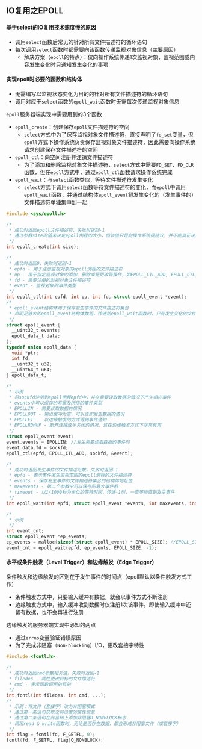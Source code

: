 ## IO复用之EPOLL

#### 基于select的IO复用技术速度慢的原因

- 调用`select`函数后常见的针对所有文件描述符的循环语句
- 每次调用`select`函数时都需要向该函数传递监视对象信息（主要原因）
  - 解决方案（`epoll`的特点）：仅向操作系统传递1次监视对象，监视范围或内容发生变化时只通知发生变化的事项

#### 实现epoll时必要的函数和结构体

- 无需编写以监视状态变化为目的的针对所有文件描述符的循环语句
- 调用对应于`select`函数的`epoll_wait`函数时无需每次传递监视对象信息

`epoll`服务器端实现中需要用到的3个函数

- `epoll_create`：创建保存`epoll`文件描述符的空间
  - `select`方式中为了保存监视对象文件描述符，直接声明了`fd_set`变量，但`epoll`方式下操作系统负责保存监视对象文件描述符，因此需要向操作系统请求创建保存文件描述符的空间
- `epoll_ctl`：向空间注册并注销文件描述符
  - 为了添加和删除监视对象文件描述符，`select`方式中需要`FD_SET`、`FD_CLR`函数，但在`epoll`方式中，通过`epoll_ctl`函数请求操作系统完成
- `epoll_wait`：与`select`函数类似，等待文件描述符发生变化
  - `select`方式下调用`select`函数等待文件描述符的变化，而`epoll`中调用`epoll_wait`函数，并通过结构体`epoll_event`将发生变化的（发生事件的）文件描述符单独集中到一起

```c
#include <sys/epoll.h>

/*
 * 成功时返回epoll文件描述符，失败时返回-1
 * 通过参数size的值来决定epoll例程的大小，但该值只是向操作系统提建议，并不能真正决定
 */
int epoll_create(int size);

/*
 * 成功时返回0，失败时返回-1
 * epfd - 用于注册监视对象的epoll例程的文件描述符
 * op - 用于指定监视对象的添加、删除或是更改等操作，如EPOLL_CTL_ADD, EPOLL_CTL_DEL, EPOLL_CTL_MOD
 * fd - 需要注册的监视对象文件描述符 
 * event - 监视对象的事件类型
 */
int epoll_ctl(int epfd, int op, int fd, struct epoll_event *event);
/*
 * epoll_event结构体用于保存发生事件的文件描述符集合
 * 声明足够大的epoll_event结构体数组，传递给epoll_wait函数时，只有发生变化的文件描述符信息被填入数组
 */
struct epoll_event {
  __uint32_t events;
  epoll_data_t data;
};
typedef union epoll_data {
  void *ptr;
  int fd;
  __uint32_t u32;
  __uint64_t u64;
} epoll_data_t;

/* 
 * 示例
 * 将sockfd注册到epoll例程epfd中，并在需要读取数据的情况下产生相应事件
 * events中可以保存的常量及所指的事件类型
 * EPOLLIN - 需要读取数据的情况
 * EPOLLOUT - 输出缓冲为空，可以立即发生数据的情况
 * EPOLLET -  以边缘触发的方式得到事件通知 
 * EPOLLRDHUP - 断开连接或半关闭的情况，这在边缘触发方式下非常有用
 */
struct epoll_event event;
event.events = EPOLLIN; //发生需要读取数据的事件时
event.data.fd = sockfd;
epoll_ctl(epfd, EPOLL_CTL_ADD, sockfd, &event);

/*
 * 成功时返回发生事件的文件描述符数，失败时返回-1
 * epfd - 表示事件发生监视范围的epoll例程的文件描述符
 * events - 保存发生事件的文件描述符集合的结构体地址值
 * maxevents - 第二个参数中可以保存的最大事件数
 * timeout - 以1/1000秒为单位的等待时间，传递-1时，一直等待直到发生事件 
 */
int epoll_wait(int epfd, struct epoll_event *events, int maxevents, int timeout);

/*
 * 示例
 */
int event_cnt;
struct epoll_event *ep_events;
ep_events = malloc(sizeof(struct epoll_event) * EPOLL_SIZE); //EPOLL_SIZE是宏常量
event_cnt = epoll_wait(epfd, ep_events, EPOLL_SIZE, -1);
```
####  水平或条件触发（Level Trigger）和边缘触发（Edge Trigger）

条件触发和边缘触发的区别在于发生事件的时间点（epoll默认以条件触发方式工作）

- 条件触发方式中，只要输入缓冲有数据，就会以事件方式不断注册
- 边缘触发方式中，输入缓冲收到数据时仅注册1次该事件。即使输入缓冲中还留有数据，也不会再进行注册

边缘触发的服务器端实现中必知的两点

- 通过`errno`变量验证错误原因
- 为了完成非阻塞（`Non-blocking`）I/O，更改套接字特性

```c
#include <fcntl.h>

/*
 * 成功时返回cmd参数相关值，失败时返回-1
 * filedes - 属性更改目标的文件描述符 
 * cmd - 表示函数调用的目的
 */
int fcntl(int filedes, int cmd, ...);
/* 
 * 示例：将文件（套接字）改为非阻塞模式
 * 通过第一条语句获取之前设置的属性信息
 * 通过第二条语句在此基础上添加非阻塞O_NONBLOCK标志
 * 调用read & write函数时，无论是否存在数据，都会形成非阻塞文件（或套接字）
 */
int flag = fcntl(fd, F_GETFL, 0);
fcntl(fd, F_SETFL, flag|O_NONBLOCK);
```

